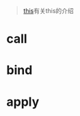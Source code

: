 > [this](https://github.com/Linbiiiin/web-mark/edit/master/js/this.md)有关this的介绍
# call
# bind
# apply
